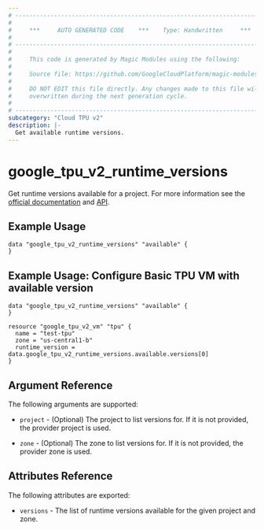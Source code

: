 ```yaml
---
# ----------------------------------------------------------------------------
#
#     ***     AUTO GENERATED CODE    ***    Type: Handwritten     ***
#
# ----------------------------------------------------------------------------
#
#     This code is generated by Magic Modules using the following:
#
#     Source file: https://github.com/GoogleCloudPlatform/magic-modules/tree/main/mmv1/third_party/terraform/website/docs/d/tpu_v2_runtime_versions.html.markdown
#
#     DO NOT EDIT this file directly. Any changes made to this file will be
#     overwritten during the next generation cycle.
#
# ----------------------------------------------------------------------------
subcategory: "Cloud TPU v2"
description: |-
  Get available runtime versions.
---
```


# google_tpu_v2_runtime_versions

Get runtime versions available for a project. For more information see the [official documentation](https://cloud.google.com/tpu/docs/) and [API](https://cloud.google.com/tpu/docs/reference/rest/v2/projects.locations.runtimeVersions).

## Example Usage

```hcl
data "google_tpu_v2_runtime_versions" "available" {
}
```

## Example Usage: Configure Basic TPU VM with available version

```hcl
data "google_tpu_v2_runtime_versions" "available" {
}

resource "google_tpu_v2_vm" "tpu" {
  name = "test-tpu"
  zone = "us-central1-b"
  runtime_version = data.google_tpu_v2_runtime_versions.available.versions[0]
}
```

## Argument Reference

The following arguments are supported:

* `project` - (Optional) The project to list versions for. If it
    is not provided, the provider project is used.

* `zone` - (Optional) The zone to list versions for. If it
    is not provided, the provider zone is used.

## Attributes Reference

The following attributes are exported:

* `versions` - The list of runtime versions available for the given project and zone.
